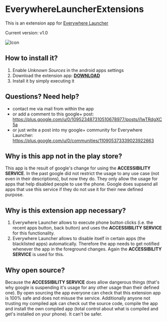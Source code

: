 # EverywhereLauncherExtensions
This is an extension app for [Everywhere Launcher](https://play.google.com/store/apps/details?id=com.appindustry.everywherelauncher)

Current version: v1.0

![Icon](https://lh3.googleusercontent.com/FcsZLjxsQpCQxXB9jGqcxpQzNXiglVY5MmTNSA2tZncv5nHdlWdAx5dHxuyPE2kaAw=w300)

## How to install it?
1. Enable *Unknown Sources* in the android apps settings
2. Download the extension app: **[DOWNLOAD](https://github.com/MFlisar/EverywhereLauncherExtension/releases/download/1/app-release.apk)**
3. Install it by simply executing it

## Questions? Need help?
* contact me via mail from within the app
* or add a comment to this google+ post: https://plus.google.com/u/0/109523487310510678977/posts/i1wTRdgXC5a
* or just write a post into my google+ community for Everywhere Launcher: https://plus.google.com/u/0/communities/110905373339023922663

## Why is this app not in the play store?
This app is the result of google's change for using the **ACCESSIBILITY SERVICE**. In the past google did not restrict the usage to any use case (not even in their descriptions), but now they do. They only allow the usage for apps that help disabled people to use the phone. Google does supsend all apps that use this service if they do not use it for their new defined purpose.

## Why is this extension app necessary?
1. Everywhere Launcher allows to execute phone button clicks (i.e. the recent apps button, back button) and uses the **ACCESSIBILITY SERVICE** for this functionality.
2. Everywhere Launcher allows to disable itself in certain apps (the blacklisted apps) automatically. Therefore the app needs to get notified whenever the app in the foreground changes. Again the **ACCESSIBILITY SERVICE** is used for this.

## Why open source?
Because the **ACCESSIBILITY SERVICE** does allow dangerous things (that's why google is suspending it's usage for any other usage than their defined one). By open sourcing the app everyone can check that this extension app is 100% safe and does not misuse the service. Additionally anyone not trusting my compiled apk can check out the source code, compile the app and install the own compiled app (total control about what is compiled and get's installed on your phone). It can't be safer.
